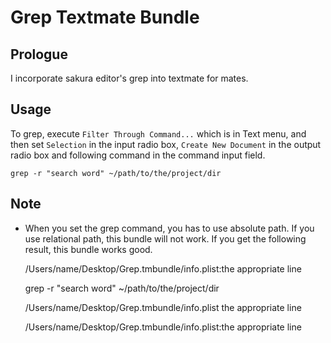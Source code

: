 Grep Textmate Bundle
====================

## Prologue

I incorporate sakura editor's grep into textmate for mates.

## Usage

To grep, execute `Filter Through Command...` which is in Text menu, and then set `Selection` in the input radio box, `Create New Document` in the output radio box and following command in the command input field.

    grep -r "search word" ~/path/to/the/project/dir

## Note

* When you set the grep command, you has to use absolute path. If you use relational path, this bundle will not work. If you get the following result, this bundle works good.

    /Users/name/Desktop/Grep.tmbundle/info.plist:the appropriate line

    grep -r "search word" ~/path/to/the/project/dir

    /Users/name/Desktop/Grep.tmbundle/info.plist the appropriate line

    /Users/name/Desktop/Grep.tmbundle/info.plist:the appropriate line
